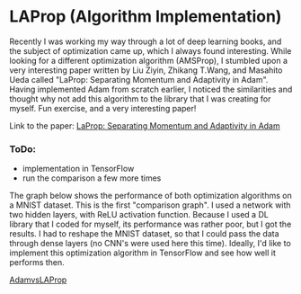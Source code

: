 # LAProp (Algorithm Implementation)

Recently I was working my way through a lot of deep learning books, and the subject of optimization came up, which I always found interesting. 
While looking for a different optimization algorithm (AMSProp), 
I stumbled upon a very interesting paper written by Liu Ziyin, Zhikang T.Wang, and Masahito Ueda called "LaProp: Separating Momentum and Adaptivity in Adam". 
Having implemented Adam from scratch earlier, I noticed the similarities and thought why not add this algorithm to the library that I was creating for myself. Fun exercise, and a very interesting paper!

Link to the paper: [LaProp: Separating Momentum and Adaptivity in Adam](https://arxiv.org/pdf/2002.04839.pdf)


### ToDo:

- implementation in TensorFlow
- run the comparison a few more times


The graph below shows the performance of both optimization algorithms on a MNIST dataset. This is the first "comparison graph". I used a
network with two hidden layers, with ReLU activation function. Because I used a DL library that I coded for myself, its performance was rather poor, but
I got the results. I had to reshape the MNIST dataset, so that I could pass the data through dense layers (no CNN's were used here this time). Ideally, I'd like
to implement this optimization algorithm in TensorFlow and see how well it performs then. 

[AdamvsLAProp](https://user-images.githubusercontent.com/19962689/107440173-7aa3ee80-6b33-11eb-8f00-fee1138d9b28.png)
